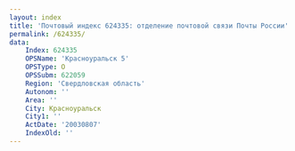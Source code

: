 ```yaml
---
layout: index
title: 'Почтовый индекс 624335: отделение почтовой связи Почты России'
permalink: /624335/
data:
    Index: 624335
    OPSName: 'Красноуральск 5'
    OPSType: О
    OPSSubm: 622059
    Region: 'Свердловская область'
    Autonom: ''
    Area: ''
    City: Красноуральск
    City1: ''
    ActDate: '20030807'
    IndexOld: ''
---
```


